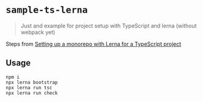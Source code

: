 # `sample-ts-lerna`

>Just and example for project setup with TypeScript and lerna (without webpack yet)

Steps from [Setting up a monorepo with Lerna for a TypeScript project](https://blog.logrocket.com/setting-up-a-monorepo-with-lerna-for-a-typescript-project-b6a81fe8e4f8) 

## Usage

```
npm i
npx lerna bootstrap
npx lerna run tsc
npx lerna run check
```
